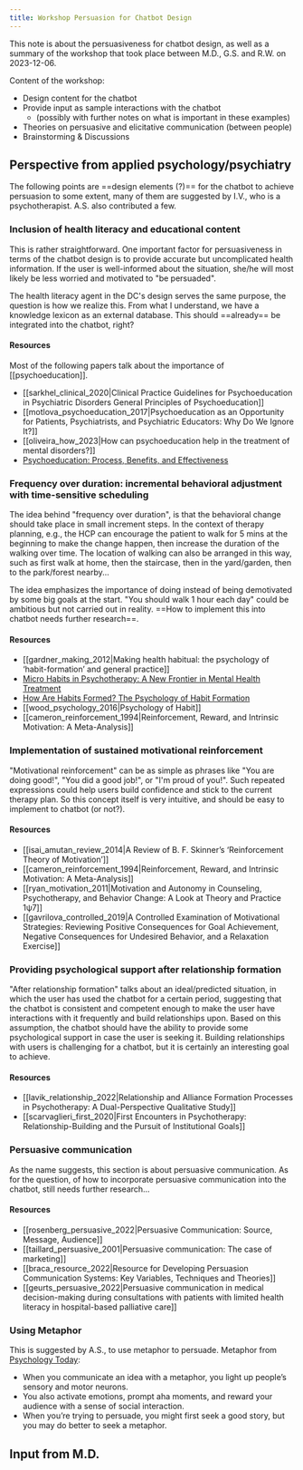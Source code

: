 ```yaml
---
title: Workshop Persuasion for Chatbot Design
---
```


This note is about the persuasiveness for chatbot design, as well as a summary of the workshop that took place between M.D., G.S. and R.W. on 2023-12-06.

Content of the workshop:
- Design content for the chatbot
- Provide input as sample interactions with the chatbot
    - (possibly with further notes on what is important in these examples)
- Theories on persuasive and elicitative communication (between people)
- Brainstorming & Discussions

## Perspective from applied psychology/psychiatry

The following points are ==design elements (?)== for the chatbot to achieve persuasion to some extent, many of them are suggested by I.V., who is a psychotherapist. A.S. also contributed a few.

### Inclusion of health literacy and educational content

This is rather straightforward. One important factor for persuasiveness in terms of the chatbot design is to provide accurate but uncomplicated health information. If the user is well-informed about the situation, she/he will most likely be less worried and motivated to "be persuaded".

The health literacy agent in the DC's design serves the same purpose, the question is how we realize this. From what I understand, we have a knowledge lexicon as an external database. This should ==already== be integrated into the chatbot, right?

#### Resources

Most of the following papers talk about the importance of [[psychoeducation]].

- [[sarkhel_clinical_2020|Clinical Practice Guidelines for Psychoeducation in Psychiatric Disorders General Principles of Psychoeducation]]
- [[motlova_psychoeducation_2017|Psychoeducation as an Opportunity for Patients, Psychiatrists, and Psychiatric Educators: Why Do We Ignore It?]]
- [[oliveira_how_2023|How can psychoeducation help in the treatment of mental disorders?]]
- [Psychoeducation: Process, Benefits, and Effectiveness](https://thehumancondition.com/psychoeducation/)


### Frequency over duration: incremental behavioral adjustment with time-sensitive scheduling

The idea behind "frequency over duration", is that the behavioral change should take place in small increment steps. In the context of therapy planning, e.g., the HCP can encourage the patient to walk for 5 mins at the beginning to make the change happen, then increase the duration of the walking over time. The location of walking can also be arranged in this way, such as first walk at home, then the staircase, then in the yard/garden, then to the park/forest nearby...

The idea emphasizes the importance of doing instead of being demotivated by some big goals at the start. "You should walk 1 hour each day" could be ambitious but not carried out in reality. ==How to implement this into chatbot needs further research==.

#### Resources

- [[gardner_making_2012|Making health habitual: the psychology of ‘habit-formation’ and general practice]]
- [Micro Habits in Psychotherapy: A New Frontier in Mental Health Treatment](https://medium.com/@endrasim/micro-habits-in-psychotherapy-a-new-frontier-in-mental-health-treatment-3e20cb788c08)
- [How Are Habits Formed? The Psychology of Habit Formation](https://positivepsychology.com/how-habits-are-formed/)
- [[wood_psychology_2016|Psychology of Habit]]
- [[cameron_reinforcement_1994|Reinforcement, Reward, and Intrinsic Motivation: A Meta-Analysis]]


### Implementation of sustained motivational reinforcement

"Motivational reinforcement" can be as simple as phrases like "You are doing good!", "You did a good job!", or "I'm proud of you!". Such repeated expressions could help users build confidence and stick to the current therapy plan. So this concept itself is very intuitive, and should be easy to implement to chatbot (or not?). 

#### Resources

- [[isai_amutan_review_2014|A Review of B. F. Skinner’s ‘Reinforcement Theory of Motivation’]]
- [[cameron_reinforcement_1994|Reinforcement, Reward, and Intrinsic Motivation: A Meta-Analysis]]
- [[ryan_motivation_2011|Motivation and Autonomy in Counseling, Psychotherapy, and Behavior Change: A Look at Theory and Practice 1ψ7]]
- [[gavrilova_controlled_2019|A Controlled Examination of Motivational Strategies: Reviewing Positive Consequences for Goal Achievement, Negative Consequences for Undesired Behavior, and a Relaxation Exercise]]


### Providing psychological support after relationship formation

"After relationship formation" talks about an ideal/predicted situation, in which the user has used the chatbot for a certain period, suggesting that the chatbot is consistent and competent enough to make the user have interactions with it frequently and build relationships upon. Based on this assumption, the chatbot should have the ability to provide some psychological support in case the user is seeking it. Building relationships with users is challenging for a chatbot, but it is certainly an interesting goal to achieve.

#### Resources

- [[lavik_relationship_2022|Relationship and Alliance Formation Processes in Psychotherapy: A Dual-Perspective Qualitative Study]]
- [[scarvaglieri_first_2020|First Encounters in Psychotherapy: Relationship-Building and the Pursuit of Institutional Goals]]

### Persuasive communication

As the name suggests, this section is about persuasive communication. As for the question, of how to incorporate persuasive communication into the chatbot, still needs further research...

#### Resources

- [[rosenberg_persuasive_2022|Persuasive Communication: Source, Message, Audience]]
- [[taillard_persuasive_2001|Persuasive communication: The case of marketing]]
- [[braca_resource_2022|Resource for Developing Persuasion Communication Systems: Key Variables, Techniques and Theories]]
- [[geurts_persuasive_2022|Persuasive communication in medical decision-making during consultations with patients with limited health literacy in hospital-based palliative care]]


### Using Metaphor

This is suggested by A.S., to use metaphor to persuade. Metaphor from [Psychology Today](https://www.psychologytoday.com/intl/blog/writing-for-impact/202311/want-to-be-persuasive-find-a-metaphor):

- When you communicate an idea with a metaphor, you light up people’s sensory and motor neurons.
- You also activate emotions, prompt aha moments, and reward your audience with a sense of social interaction.
- When you’re trying to persuade, you might first seek a good story, but you may do better to seek a metaphor.


## Input from M.D.

